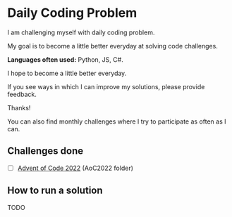 # Daily Coding Problem

I am challenging myself with daily coding problem.



My goal is to become a little better everyday at solving code challenges.

**Languages often used:** Python, JS, C#.

I hope to become a little better everyday.

If you see ways in which I can improve my solutions, please provide feedback.

Thanks!

You can also find monthly challenges where I try to participate as often as I can.

## Challenges done

- [ ] [Advent of Code 2022](https://adventofcode.com/2022) (AoC2022 folder)

## How to run a solution

TODO
